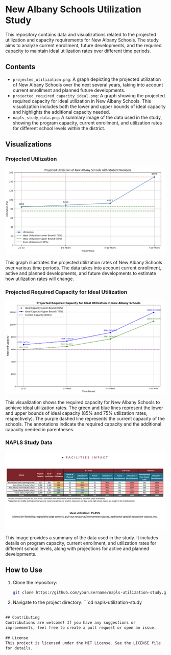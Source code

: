 # New Albany Schools Utilization Study

This repository contains data and visualizations related to the projected utilization and capacity requirements for New Albany Schools. The study aims to analyze current enrollment, future developments, and the required capacity to maintain ideal utilization rates over different time periods.

## Contents

- `projected_utilization.png`: A graph depicting the projected utilization of New Albany Schools over the next several years, taking into account current enrollment and planned future developments.
- `projected_required_capacity_ideal.png`: A graph showing the projected required capacity for ideal utilization in New Albany Schools. This visualization includes both the lower and upper bounds of ideal capacity and highlights the additional capacity needed.
- `napls_study_data.png`: A summary image of the data used in the study, showing the program capacity, current enrollment, and utilization rates for different school levels within the district.

## Visualizations

### Projected Utilization

![Projected Utilization](projected_utilization.png)

This graph illustrates the projected utilization rates of New Albany Schools over various time periods. The data takes into account current enrollment, active and planned developments, and future developments to estimate how utilization rates will change.

### Projected Required Capacity for Ideal Utilization

![Projected Required Capacity for Ideal Utilization](projected_required_capacity_ideal.png)

This visualization shows the required capacity for New Albany Schools to achieve ideal utilization rates. The green and blue lines represent the lower and upper bounds of ideal capacity (85% and 75% utilization rates, respectively). The purple dashed line represents the current capacity of the schools. The annotations indicate the required capacity and the additional capacity needed in parentheses.

### NAPLS Study Data

![NAPLS Study Data](napls_study_data.png)

This image provides a summary of the data used in the study. It includes details on program capacity, current enrollment, and utilization rates for different school levels, along with projections for active and planned developments.

## How to Use

1. Clone the repository:
   ```bash
   git clone https://github.com/yourusername/napls-utilization-study.git
   ```
1. Navigate to the project directory: ```cd napls-utilization-study
```

## Contributing
Contributions are welcome! If you have any suggestions or improvements, feel free to create a pull request or open an issue.

## License
This project is licensed under the MIT License. See the LICENSE file for details.

